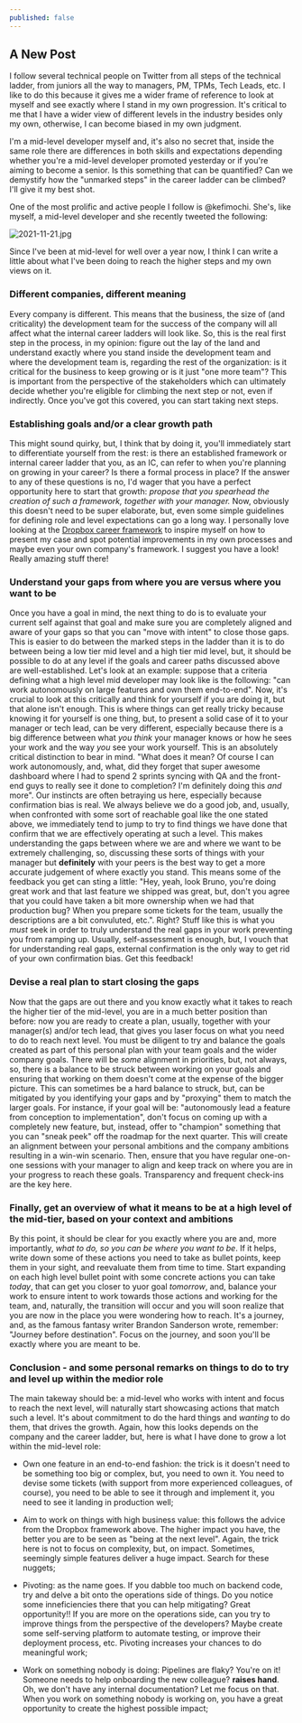 ```yaml
---
published: false
---
```

## A New Post

I follow several technical people on Twitter from all steps of the technical ladder, from juniors all the way to managers, PM, TPMs, Tech Leads, etc. I like to do this because it gives me a wider frame of reference to look at myself and see exactly where I stand in my own progression. It's critical to me that I have a wider view of different levels in the industry besides only my own, otherwise, I can become biased in my own judgment. 

I'm a mid-level developer myself and, it's also no secret that, inside the same role there are differences in both skills and expectations depending whether you're a mid-level developer promoted yesterday or if you're aiming to become a senior. Is this something that can be quantified? Can we demystify how the "unmarked steps" in the career ladder can be climbed? I'll give it my best shot. 

One of the most prolific and active people I follow is @kefimochi. She's, like myself, a mid-level developer and she recently tweeted the following:

![2021-11-21.jpg]({{site.baseurl}}/images/2021-11-21.jpg)

Since I've been at mid-level for well over a year now, I think I can write a little about what I've been doing to reach the higher steps and my own views on it. 

### Different companies, different meaning 

Every company is different. This means that the business, the size of (and criticality) the development team for the success of the company will all affect what the internal career ladders will look like. So, this is the real first step in the process, in my opinion: figure out the lay of the land and understand exactly where you stand inside the development team and where the development team is, regarding the rest of the organization: is it critical for the business to keep growing or is it just "one more team"? This is important from the perspective of the stakeholders which can ultimately decide whether you're eligible for climbing the next step or not, even if indirectly. Once you've got this covered, you can start taking next steps. 

### Establishing goals and/or a clear growth path

This might sound quirky, but, I think that by doing it, you'll immediately start to differentiate yourself from the rest: is there an established framework or internal career ladder that you, as an IC, can refer to when you're planning on growing in your career? Is there a formal process in place? 
If the answer to any of these questions is no, I'd wager that you have a perfect opportunity here to start that growth: _propose that you spearhead the creation of such a framework, together with your manager._
Now, obviously this doesn't need to be super elaborate, but, even some simple guidelines for defining role and level expectations can go a long way. I personally love looking at the [Dropbox career framework](https://dropbox.github.io/dbx-career-framework/) to inspire myself on how to present my case and spot potential improvements in my own processes and maybe even your own company's framework. I suggest you have a look! Really amazing stuff there! 

### Understand your gaps from where you are versus where you want to be

Once you have a goal in mind, the next thing to do is to evaluate your current self against that goal and make sure you are completely aligned and aware of your gaps so that you can "move with intent" to close those gaps. This is easier to do between the marked steps in the ladder than it is to do between being a low tier mid level and a high tier mid level, but, it should be possible to do at any level if the goals and career paths discussed above are well-established. Let's look at an example: suppose that a criteria defining what a high level mid developer may look like is the following: "can work autonomously on large features and own them end-to-end".
Now, it's crucial to look at this critically and think for yourself if you are doing it, but that alone isn't enough. This is where things can get really tricky because knowing it for yourself is one thing, but, to present a solid case of it to your manager or tech lead, can be very different, especially because there is a big difference between what _you think_ your manager knows or how he sees your work and the way _you_ see your work yourself. This is an absolutely critical distinction to bear in mind. "What does it mean? Of course I can work autonomously, and, what, did they forget that super awesome dashboard where I had to spend 2 sprints syncing with QA and the front-end guys to really see it done to completion? I'm definitely doing this _and_ more". Our instincts are often betraying us here, especially because confirmation bias is real. We always believe we do a good job, and, usually, when confronted with some sort of reachable goal like the one stated above, we immediately tend to jump to try to find things we have done that confirm that we are effectively operating at such a level. This makes understanding the gaps between where we are and where we want to be extremely challenging, so, discussing these sorts of things with your manager but **definitely** with your peers is the best way to get a more accurate judgement of where exactly you stand. This means some of the feedback you get can sting a little: "Hey, yeah, look Bruno, you're doing great work and that last feature we shipped was great, but, don't you agree that you could have taken a bit more ownership when we had that production bug? When you prepare some tickets for the team, usually the descriptions are a bit convuluted, etc.". Right? Stuff like this is what you _must_ seek in order to truly understand the real gaps in your work preventing you from ramping up. Usually, self-assessment is enough, but, I vouch that for understanding real gaps, external confirmation is the only way to get rid of your own confirmation bias. Get this feedback!

### Devise a real plan to start closing the gaps

Now that the gaps are out there and you know exactly what it takes to reach the higher tier of the mid-level, you are in a much better position than before: now you are ready to create a plan, usually, together with your manager(s) and/or tech lead, that gives you laser focus on what you need to do to reach next level. You must be diligent to try and balance the goals created as part of this personal plan with your team goals and the wider company goals. There will be _some_ alignment in priorities, but, not always, so, there is a balance to be struck between working on your goals and ensuring that working on them doesn't come at the expense of the bigger picture. This can sometimes be a hard balance to struck, but, can be mitigated by you identifying your gaps and by "proxying" them to match the larger goals. For instance, if your goal will be: "autonomously lead a feature from conception to implementation", don't focus on coming up with a completely new feature, but, instead, offer to "champion" something that you can "sneak peek" off the roadmap for the next quarter. This will create an alignment between your personal ambitions and the company ambitions resulting in a win-win scenario.
Then, ensure that you have regular one-on-one sessions with your manager to align and keep track on where you are in your progress to reach these goals. Transparency and frequent check-ins are the key here.

### Finally, get an overview of what it means to be at a high level of the mid-tier, based on your context and ambitions

By this point, it should be clear for you exactly where you are and, more importantly, _what to do, so you can be where you want to be_. If it helps, write down some of these actions you need to take as bullet points, keep them in your sight, and reevaluate them from time to time. Start expanding on each high level bullet point with some concrete actions you can take _today_, that can get you closer to yuor goal _tomorrow_, and, balance your work to ensure intent to work towards those actions and working for the team, and, naturally, the transition will occur and you will soon realize that you are now in the place you were wondering how to reach. It's a journey, and, as the famous fantasy writer Brandon Sanderson wrote, remember: "Journey before destination". Focus on the journey, and soon you'll be exactly where you are meant to be.

### Conclusion - and some personal remarks on things to do to try and level up within the medior role

The main takeway should be: a mid-level who works with intent and focus to reach the next level, will naturally start showcasing actions that match such a level. It's about commitment to do the hard things and _wanting_ to do them, that drives the growth. Again, how this looks depends on the company and the career ladder, but, here is what I have done to grow a lot within the mid-level role:

- Own one feature in an end-to-end fashion: the trick is it doesn't need to be something too big or complex, but, you need to own it. You need to devise some tickets (with support from more experienced colleagues, of course), you need to be able to see it through and implement it, you need to see it landing in production well;

- Aim to work on things with high business value: this follows the advice from the Dropbox framework above. The higher impact you have, the better you are to be seen as "being at the next level". Again, the trick here is not to focus on complexity, but, on impact. Sometimes, seemingly simple features deliver a huge impact. Search for these nuggets;

- Pivoting: as the name goes. If you dabble too much on backend code, try and delve a bit onto the operations side of things. Do you notice some inneficiencies there that you can help mitigating? Great opportunity!! If you are more on the operations side, can you try to improve things from the perspective of the developers? Maybe create some self-serving platform to automate testing, or improve their deployment process, etc. Pivoting increases your chances to do meaningful work;

- Work on something nobody is doing: Pipelines are flaky? You're on it! Someone needs to help onboarding the new colleague? **raises hand**. Oh, we don't have any internal documentation? Let me focus on that. When you work on something nobody is working on, you have a great opportunity to create the highest possible impact;
